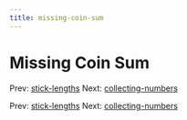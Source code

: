 ```yaml
---
title: missing-coin-sum
---
```


# Missing Coin Sum

Prev: [stick-lengths](stick-lengths.md) Next:
[collecting-numbers](collecting-numbers.md)

Prev: [stick-lengths](stick-lengths.md) Next:
[collecting-numbers](collecting-numbers.md)
